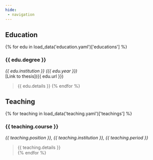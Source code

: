 ```yaml
---
hide:
 - navigation
---
```

## Education
{% for edu in load_data('education.yaml')['educations'] %}
### {{ edu.degree }}
*{{ edu.institution }} ({{ edu.year }})*<br>
[Link to thesis]({{ edu.url }})<br>
>{{ edu.details }}
{% endfor %}

## Teaching
{% for teaching in load_data('teaching.yaml')['teachings'] %}
### {{ teaching.course }}
*{{ teaching.position }}, {{ teaching.institution }}, {{ teaching.period }}*<br>
>{{ teaching.details }}<br>
{% endfor %}
